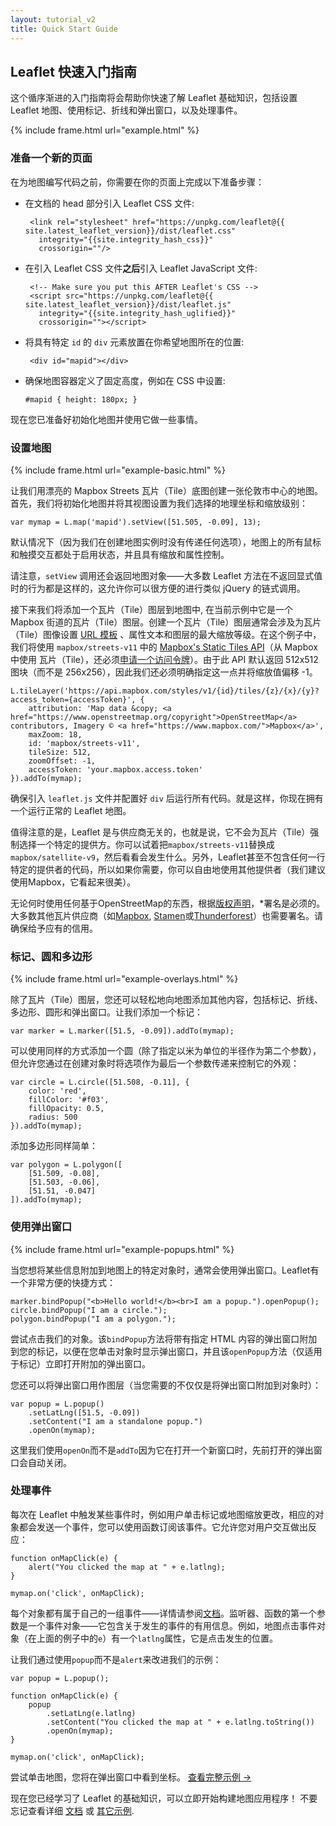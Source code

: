 ```yaml
---
layout: tutorial_v2
title: Quick Start Guide
---
```


## Leaflet 快速入门指南

这个循序渐进的入门指南将会帮助你快速了解 Leaflet 基础知识，包括设置 Leaflet 地图、使用标记、折线和弹出窗口，以及处理事件。

{% include frame.html url="example.html" %}

### 准备一个新的页面

在为地图编写代码之前，你需要在你的页面上完成以下准备步骤：

 * 在文档的 head 部分引入 Leaflet CSS 文件:

		<link rel="stylesheet" href="https://unpkg.com/leaflet@{{ site.latest_leaflet_version}}/dist/leaflet.css"
		  integrity="{{site.integrity_hash_css}}"
		  crossorigin=""/>

 * 在引入 Leaflet CSS 文件**之后**引入 Leaflet JavaScript 文件:

		<!-- Make sure you put this AFTER Leaflet's CSS -->
		<script src="https://unpkg.com/leaflet@{{ site.latest_leaflet_version}}/dist/leaflet.js"
		  integrity="{{site.integrity_hash_uglified}}"
		  crossorigin=""></script>

 * 将具有特定 `id` 的 `div` 元素放置在你希望地图所在的位置:

		<div id="mapid"></div>

 * 确保地图容器定义了固定高度，例如在 CSS 中设置:

	<pre><code class="css">#mapid { height: 180px; }</code></pre>

现在您已准备好初始化地图并使用它做一些事情。


### 设置地图


{% include frame.html url="example-basic.html" %}

让我们用漂亮的 Mapbox Streets 瓦片（Tile）底图创建一张伦敦市中心的地图。首先，我们将初始化地图并将其视图设置为我们选择的地理坐标和缩放级别：

	var mymap = L.map('mapid').setView([51.505, -0.09], 13); 

默认情况下（因为我们在创建地图实例时没有传递任何选项），地图上的所有鼠标和触摸交互都处于启用状态，并且具有缩放和属性控制。

请注意，`setView` 调用还会返回地图对象——大多数 Leaflet 方法在不返回显式值时的行为都是这样的，这允许你可以很方便的进行类似 jQuery 的链式调用。

接下来我们将添加一个瓦片（Tile）图层到地图中, 在当前示例中它是一个 Mapbox 街道的瓦片（Tile）图层。创建一个瓦片（Tile）图层通常会涉及为瓦片（Tile）图像设置 [URL 模板](/reference.html#tilelayer-url-template) 、属性文本和图层的最大缩放等级。在这个例子中，我们将使用 `mapbox/streets-v11` 中的 [Mapbox's Static Tiles API](https://docs.mapbox.com/api/maps/#static-tiles)（从 Mapbox 中使用 瓦片（Tile），还必须[申请一个访问令牌](https://www.mapbox.com/studio/account/tokens/)）。由于此 API 默认返回 512x512 图块（而不是 256x256），因此我们还必须明确指定这一点并将缩放值偏移 -1。

<pre><code class="javascript">L.tileLayer('https://api.mapbox.com/styles/v1/{id}/tiles/{z}/{x}/{y}?access_token={accessToken}', {
	attribution: 'Map data &amp;copy; <span class="text-cut" data-cut="[&hellip;]">&lt;a href="https://www.openstreetmap.org/copyright"&gt;OpenStreetMap&lt;/a&gt; contributors, Imagery &copy; &lt;a href="https://www.mapbox.com/"&gt;Mapbox&lt;/a&gt;</span>',
	maxZoom: 18,
	id: 'mapbox/streets-v11',
	tileSize: 512,
	zoomOffset: -1,
	accessToken: 'your.mapbox.access.token'
}).addTo(mymap);</code></pre>

确保引入 `leaflet.js` 文件并配置好 `div` 后运行所有代码。就是这样，你现在拥有一个运行正常的 Leaflet 地图。

值得注意的是，Leaflet 是与供应商无关的，也就是说，它不会为瓦片（Tile）强制选择一个特定的提供方。你可以试着把`mapbox/streets-v11`替换成`mapbox/satellite-v9`，然后看看会发生什么。另外，Leaflet甚至不包含任何一行特定的提供者的代码，所以如果你需要，你可以自由地使用其他提供者（我们建议使用Mapbox，它看起来很美）。

无论何时使用任何基于OpenStreetMap的东西，根据[版权声明](https://www.openstreetmap.org/copyright)，*署名是必须的。大多数其他瓦片供应商（如[Mapbox](https://docs.mapbox.com/help/how-mapbox-works/attribution/), [Stamen](http://maps.stamen.com/)或[Thunderforest](https://www.thunderforest.com/terms/)）也需要署名。请确保给予应有的信用。


### 标记、圆和多边形

{% include frame.html url="example-overlays.html" %}


除了瓦片（Tile）图层，您还可以轻松地向地图添加其他内容，包括标记、折线、多边形、圆形和弹出窗口。让我们添加一个标记：

	var marker = L.marker([51.5, -0.09]).addTo(mymap);

可以使用同样的方式添加一个圆（除了指定以米为单位的半径作为第二个参数），但允许您通过在创建对象时将选项作为最后一个参数传递来控制它的外观：

	var circle = L.circle([51.508, -0.11], {
		color: 'red',
		fillColor: '#f03',
		fillOpacity: 0.5,
		radius: 500
	}).addTo(mymap);

添加多边形同样简单：

	var polygon = L.polygon([
		[51.509, -0.08],
		[51.503, -0.06],
		[51.51, -0.047]
	]).addTo(mymap);


### 使用弹出窗口

{% include frame.html url="example-popups.html" %}

当您想将某些信息附加到地图上的特定对象时，通常会使用弹出窗口。Leaflet有一个非常方便的快捷方式：

	marker.bindPopup("<b>Hello world!</b><br>I am a popup.").openPopup();
	circle.bindPopup("I am a circle.");
	polygon.bindPopup("I am a polygon.");

尝试点击我们的对象。该`bindPopup`方法将带有指定 HTML 内容的弹出窗口附加到您的标记，以便在您单击对象时显示弹出窗口，并且该`openPopup`方法（仅适用于标记）立即打开附加的弹出窗口。

您还可以将弹出窗口用作图层（当您需要的不仅仅是将弹出窗口附加到对象时）：

	var popup = L.popup()
		.setLatLng([51.5, -0.09])
		.setContent("I am a standalone popup.")
		.openOn(mymap);

这里我们使用`openOn`而不是`addTo`因为它在打开一个新窗口时，先前打开的弹出窗口会自动关闭。


### 处理事件

每次在 Leaflet 中触发某些事件时，例如用户单击标记或地图缩放更改，相应的对象都会发送一个事件，您可以使用函数订阅该事件。它允许您对用户交互做出反应：

	function onMapClick(e) {
		alert("You clicked the map at " + e.latlng);
	}

	mymap.on('click', onMapClick);

每个对象都有属于自己的一组事件——详情请参阅[文档](/reference.html)。监听器、函数的第一个参数是一个事件对象——它包含关于发生的事件的有用信息。例如，地图点击事件对象（在上面的例子中的`e`）有一个`latlng`属性，它是点击发生的位置。

让我们通过使用`popup`而不是`alert`来改进我们的示例：

	var popup = L.popup();

	function onMapClick(e) {
		popup
			.setLatLng(e.latlng)
			.setContent("You clicked the map at " + e.latlng.toString())
			.openOn(mymap);
	}

	mymap.on('click', onMapClick);

尝试单击地图，您将在弹出窗口中看到坐标。 <a target="_blank" href="example.html">查看完整示例 &rarr;</a>

现在您已经学习了 Leaflet 的基础知识，可以立即开始构建地图应用程序！ 不要忘记查看详细 <a href="/reference.html">文档</a> 或 <a href="../../examples.html">其它示例</a>.
